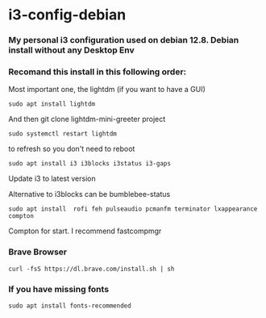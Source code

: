 # i3-config-debian

### My personal i3 configuration used on debian 12.8. Debian install without any Desktop Env
### Recomand this install in this following order:

Most important one, the lightdm (if you want to have a GUI)

```
sudo apt install lightdm 
```
And then git clone lightdm-mini-greeter project

``` 
sudo systemctl restart lightdm
```
to refresh so you don't need to reboot

``` 
sudo apt install i3 i3blocks i3status i3-gaps
```

Update i3 to latest version

Alternative to i3blocks can be bumblebee-status


``` 
sudo apt install  rofi feh pulseaudio pcmanfm terminator lxappearance compton
```

Compton for start. I recommend fastcompmgr

### Brave Browser
``` 
curl -fsS https://dl.brave.com/install.sh | sh
```

### If you have missing fonts 
``` 
sudo apt install fonts-recommended
```

